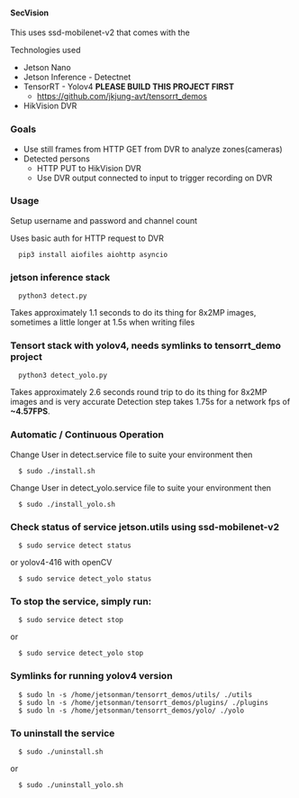 #### SecVision

This uses ssd-mobilenet-v2 that comes with the 

Technologies used
 
 - Jetson Nano 
 - Jetson Inference - Detectnet
 - TensorRT - Yolov4 **PLEASE BUILD THIS PROJECT FIRST** 
   - https://github.com/jkjung-avt/tensorrt_demos
 - HikVision DVR

### Goals

 - Use still frames from HTTP GET from DVR to analyze zones(cameras)
 - Detected persons
   - HTTP PUT to HikVision DVR
   - Use DVR output connected to input to trigger recording on DVR
 
 ### Usage

   Setup username and password and channel count
   
   Uses basic auth for HTTP request to DVR
   
      pip3 install aiofiles aiohttp asyncio

   ### jetson inference stack 

      python3 detect.py

   Takes approximately 1.1 seconds to do its thing for 8x2MP images, sometimes a little longer at 1.5s when writing files
   
   ### Tensort stack with yolov4, needs symlinks to tensorrt_demo project

      python3 detect_yolo.py

   Takes approximately 2.6 seconds round trip to do its thing for 8x2MP images and is very accurate
   Detection step takes 1.75s for a network fps of **~4.57FPS**.

   ### Automatic / Continuous Operation
   
   Change User in detect.service file to suite your environment then 

      $ sudo ./install.sh
    
   Change User in detect_yolo.service file to suite your environment then 

      $ sudo ./install_yolo.sh

   ### Check status of service jetson.utils using ssd-mobilenet-v2

      $ sudo service detect status

   or yolov4-416 with openCV

      $ sudo service detect_yolo status
     
   ### To stop the service, simply run:

      $ sudo service detect stop

   or

      $ sudo service detect_yolo stop

   ### Symlinks for running yolov4 version

      $ sudo ln -s /home/jetsonman/tensorrt_demos/utils/ ./utils
      $ sudo ln -s /home/jetsonman/tensorrt_demos/plugins/ ./plugins
      $ sudo ln -s /home/jetsonman/tensorrt_demos/yolo/ ./yolo

   ### To uninstall the service

      $ sudo ./uninstall.sh

   or

      $ sudo ./uninstall_yolo.sh